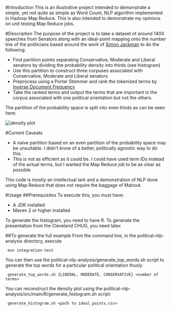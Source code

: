 #Introduction
This is an illustrative project intended to demonstrate a simple, yet not quite as simple as Word Count, NLP algorithm implemented in Hadoop Map Reduce.  This is also intended to demonstrate my opinions on unit testing Map Reduce jobs.

#Description
The purpose of the project is to take a dataset of around 1400 speeches from Senators along with an ideal-point mapping onto the number line of the politicians based around the work of [Simon Jackman](http://jackman.stanford.edu/blog/?p=2084) to do the following:

* Find partition points separating Conservative, Moderate and Liberal senators by dividing the probability density into thirds (see histogram)
* Use this partition to construct three corpuses associated with Conservative, Moderate and Liberal senators
* Preprocess using a Porter Stemmer and rank the tokenized terms by [Inverse Document Frequency](http://en.wikipedia.org/wiki/Okapi_BM25#IDF_Information_Theoretic_Interpretation)
* Take the ranked terms and output the terms that are important in the corpus associated with one political orientation but not the others.

The partition of the probability space is split into even thirds as can be seen here:

![density plot](https://github.com/cestella/CHUG-talk/raw/master/political-nlp-analysis/src/main/R/histogram.png "Density Plot")

#Current Caveats
* A naive partition based on an even partition of the probability space may be unsuitable.  I didn't know of a better, politically agnostic way to do this.
* This is not as efficient as it could be.  I could have used term IDs instead of the actual terms, but I wanted the Map Reduce job to be as clear as possible

This code is mostly an intellectual lark and a demonstration of NLP done using Map Reduce that does not require the baggage of Mahout.

#Usage
##Prerequisites
To execute this, you must have:

* A JDK installed
* Maven 2 or higher installed

To generate the histogram, you need to have R.
To generate the presentation from the Cleveland CHUG, you need latex

##To generate the full example
From the command line, in the political-nlp-analysis directory, execute

     mvn integration-test

You can then use the political-nlp-analysis/generate_top_words.sh script
to generate the top words for a particular political orientation thusly:

     generate_top_words.sh {LIBERAL, MODERATE, CONSERVATIVE} <number of terms>

You can reconstruct the density plot using the political-nlp-analysis/src/main/R/generate_histogram.sh script:

     generate_histogram.sh <path to ideal_points.csv>

